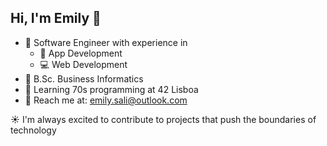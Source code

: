 ## Hi, I'm Emily 👋



- 👯 Software Engineer with experience in 
    - 📱 App Development
    - 💻 Web Development
- 📜 B.Sc. Business Informatics
- 🌱 Learning 70s programming at 42 Lisboa
- 💬 Reach me at: emily.sali@outlook.com

☀️ I'm always excited to contribute to projects that push the boundaries of technology
